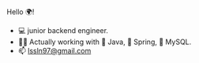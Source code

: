 Hello 🌍!
- :computer: junior backend engineer. 
- 👨‍💻 Actually working with 🍵 Java, 🌿 Spring, :floppy_disk: MySQL.
- 📫 lssln97@gmail.com

<!---
LssLn/LssLn is a ✨ special ✨ repository because its `README.md` (this file) appears on your GitHub profile.
You can click the Preview link to take a look at your changes.
[![Top Langs](https://github-readme-stats.vercel.app/api/top-langs/?username=LssLn&layout=compact&theme=dark)](https://github.com/anuraghazra/github-readme-stats)
--->


